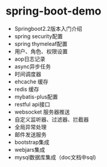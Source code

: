 # spring-boot-demo
- Springboot2.2版本入门介绍
- spring security配置
- spring thymeleaf配置
- 用户、角色、权限设置
- aop日志记录
- async异步任务
- 时间调度器
- ehcache 缓存
- redis 缓存
- mybatis-plus配置
- restful api接口
- websocket 服务器推送
- 自定义监听器、过滤器、拦截器
- 全局异常处理
- 邮件发送服务
- bootstrap集成
- webjars集成
- mysql数据库集成（doc文档中sql)
